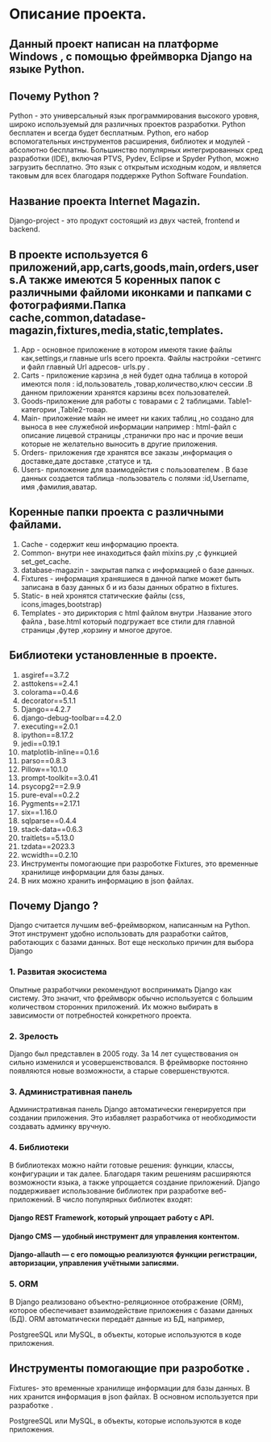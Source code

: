 # Описание проекта.
## Данный проект написан на платформе Windows , c помощью фреймворка Django на языке Python.
## Почему Python ?
Python - это универсальный язык программирования высокого уровня,
широко используемый для различных проектов разработки.
Python бесплатен и всегда будет бесплатным. 
Python, его набор вспомогательных инструментов расширения, библиотек и модулей - абсолютно бесплатны. Большинство популярных интегрированных сред разработки (IDE),
включая PTVS, Pydev, Eclipse и Spyder Python, можно загрузить бесплатно. 
Это язык с открытым исходным кодом, и является таковым для всех благодаря поддержке Python Software Foundation. 
## Название проекта Internet Magazin.
Django-project - это продукт состоящий из двух частей, frontend и  backend.

## В проекте используется 6 приложений,app,carts,goods,main,orders,users.А также имеются 5 коренных папок с различными файломи иконками и папками с фотографиями.Папка cache,common,datadase-magazin,fixtures,media,static,templates.
1. App - основное приложение в котором имеютя такие файлы как,settings,и главные  urls всего проекта. Файлы настройки -сетингс и файл главный Url адресов- urls.py .
2. Carts - приложение карзина ,в ней будет одна таблица в которой имеются поля : id,пользователь ,товар,количество,ключ сессии .В данном приложении хранятся карзины всех пользователей.
3. Goods-приложение для работы с товарами с 2 таблицами. Table1-категории ,Table2-товар.
4. Main- приложение майн не имеет ни каких таблиц ,но создано для выноса в нее служебной информации например : html-файл с описание лицевой страницы ,странички про нас и прочие веши которые не желательно выносить в другие приложения.
5. Orders- приложения где хранятся все заказы ,информация о доставке,дате доставке ,статусе и тд.
6. Users- приложение для взаимодейстия с пользователем .  В базе данных создается таблица -пользователь  с полями :id,Username, имя ,фамилия,аватар.
## Коренные папки проекта с различными файлами.
1. Cache - содержит кеш информацию проекта.
2. Common- внутри нее инаходиться файл mixins.py ,c функцией set_get_cache.
3. database-magazin - закрытая папка с информацией о базе данных.
4. Fixtures - информация храняшиеся в данной папке может быть записана в базу данных б и из базы данных обратно в fixtures.
5. Static- в ней хронятся статические файлы (css, icons,images,bootstrap)
6. Templates - это дириктория с html файлом внутри .Название этого файла , base.html который подгружает все стили для главной страницы ,футер ,корзину и многое другое. 
## Библиотеки установленные в проекте.
1. asgiref==3.7.2
2. asttokens==2.4.1
3. colorama==0.4.6
4. decorator==5.1.1
5. Django==4.2.7
6. django-debug-toolbar==4.2.0
7. executing==2.0.1
8. ipython==8.17.2
9. jedi==0.19.1
10. matplotlib-inline==0.1.6
11. parso==0.8.3
12. Pillow==10.1.0
13. prompt-toolkit==3.0.41
14. psycopg2==2.9.9
15. pure-eval==0.2.2
16. Pygments==2.17.1
17. six==1.16.0
18. sqlparse==0.4.4
19. stack-data==0.6.3
20. traitlets==5.13.0
21. tzdata==2023.3
22. wcwidth==0.2.10
23. Инструменты помогающие при разроботке Fixtures, это временные хранилище информации для базы даных.
24. В них можно хранить информацию в json файлах. 
## Почему Django ?
Django считается лучшим веб-фреймворком, написанным на Python. 
Этот инструмент удобно использовать для разработки сайтов, работающих с базами данных.  Вот еще несколько причин для выбора Django
### 1. Развитая экосистема
Опытные разработчики рекомендуют воспринимать Django как систему.
Это значит, что фреймворк обычно используется с большим количеством сторонних приложений.
Их можно выбирать в зависимости от потребностей конкретного проекта.
### 2. Зрелость
Django был представлен в 2005 году. За 14 лет существования он сильно изменился и усовершенствовался. 
В фреймворке постоянно появляются новые возможности, а старые совершенствуются.
### 3. Административная панель
Административная панель Django автоматически генерируется при создании приложения.
Это избавляет разработчика от необходимости создавать админку вручную.  
### 4. Библиотеки
  В библиотеках можно найти готовые решения: функции, классы, конфигурации и так далее.
  Благодаря таким решениям расширяются возможности языка, а также упрощается создание приложений.
Django поддерживает использование библиотек при разработке веб-приложений. В число популярных библиотек 
  входят:

#### Django REST Framework, который упрощает работу с API.
#### Django CMS — удобный инструмент для управления контентом.
#### Django-allauth — с его помощью реализуются функции регистрации, авторизации, управления учётными записями.
### 5. ORM
В Django реализовано объектно-реляционное отображение (ORM), которое обеспечивает взаимодействие
приложения с базами данных (БД). ORM автоматически передаёт данные из БД, например,
 
PostgreeSQL или MySQL, в объекты, которые используются в коде приложения. 



## Инструменты помогающие при разроботке .
Fixtures- это временные хранилище информации для базы данных.
В них хранится  информация в json файлах. В основном используется при разработке . 
 
PostgreeSQL или MySQL, в объекты, которые используются в коде приложения.
 
